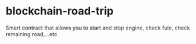# blockchain-road-trip
Smart contract that allows you to start and stop engine, check fule, check remaining road,...etc
